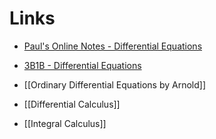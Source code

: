 
# Links
* [Paul's Online Notes - Differential Equations](https://tutorial.math.lamar.edu/classes/de/de.aspx)
* [3B1B - Differential Equations](https://www.youtube.com/watch?v=p_di4Zn4wz4&list=PLZHQObOWTQDNPOjrT6KVlfJuKtYTftqH6&index=1)
* [[Ordinary Differential Equations by Arnold]]

* [[Differential Calculus]]
* [[Integral Calculus]]